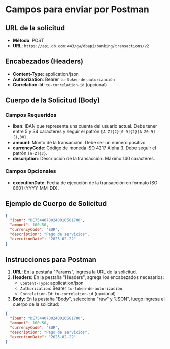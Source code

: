 # Campos para enviar por Postman

## URL de la solicitud
- **Método**: POST
- **URL**: `https://api.db.com:443/gw/dbapi/banking/transactions/v2`

## Encabezados (Headers)
- **Content-Type**: application/json
- **Authorization**: Bearer `tu-token-de-autorización`
- **Correlation-Id**: `tu-correlation-id` (opcional)

## Cuerpo de la Solicitud (Body)
### Campos Requeridos
- **iban**: IBAN que representa una cuenta del usuario actual. Debe tener entre 5 y 34 caracteres y seguir el patrón `[A-Z]{2}[0-9]{2}[A-Z0-9]{1,30}`.
- **amount**: Monto de la transacción. Debe ser un número positivo.
- **currencyCode**: Código de moneda ISO 4217 Alpha 3. Debe seguir el patrón `[A-Z]{3}`.
- **description**: Descripción de la transacción. Máximo 140 caracteres.

### Campos Opcionales
- **executionDate**: Fecha de ejecución de la transacción en formato ISO 8601 (YYYY-MM-DD).

## Ejemplo de Cuerpo de Solicitud
```json
{
  "iban": "DE75440700240010581700",
  "amount": 100.50,
  "currencyCode": "EUR",
  "description": "Pago de servicios",
  "executionDate": "2025-02-22"
}
```

## Instrucciones para Postman

1. **URL**: En la pestaña "Params", ingresa la URL de la solicitud.
2. **Headers**: En la pestaña "Headers", agrega los encabezados necesarios:
   - `Content-Type`: application/json
   - `Authorization`: Bearer `tu-token-de-autorización`
   - `Correlation-Id`: `tu-correlation-id` (opcional)
3. **Body**: En la pestaña "Body", selecciona "raw" y "JSON", luego ingresa el cuerpo de la solicitud:
```json
{
  "iban": "DE75440700240010581700",
  "amount": 100.50,
  "currencyCode": "EUR",
  "description": "Pago de servicios",
  "executionDate": "2025-02-22"
}
```
